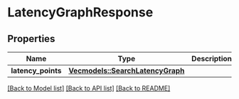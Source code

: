 # LatencyGraphResponse

## Properties

Name | Type | Description | Notes
------------ | ------------- | ------------- | -------------
**latency_points** | [**Vec<models::SearchLatencyGraph>**](SearchLatencyGraph.md) |  | 

[[Back to Model list]](../README.md#documentation-for-models) [[Back to API list]](../README.md#documentation-for-api-endpoints) [[Back to README]](../README.md)


